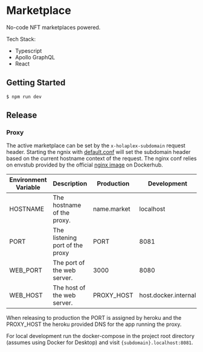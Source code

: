 # Marketplace

No-code NFT marketplaces powered.

Tech Stack:

- Typescript
- Apollo GraphQL
- React

## Getting Started

```
$ npm run dev
```

## Release

### Proxy

The active marketplace can be set by the `x-holaplex-subdomain` request header. Starting the ngnix with [default.conf](/main/templates/default.conf.template) will set the subdomain header based on the current hostname context of the request. The nginx conf relies on envstub provided by the official [nginx image](https://hub.docker.com/_/nginx) on Dockerhub.


| Environment Variable | Description | Production | Development |
| ----------- | ----------- | -------- | ------- |
| HOSTNAME      | The hostname of the proxy. | name.market | localhost |
| PORT   | The listening port of the proxy | PORT | 8081 |
| WEB_PORT | The port of the web server. | 3000 | 8080 |
| WEB_HOST | The host of the web server. | PROXY_HOST | host.docker.internal |

When releasing to production the PORT is assigned by heroku and the PROXY_HOST the heroku provided DNS for the app running the proxy.

For local development run the docker-compose in the project root directory (assumes using Docker for Desktop) and visit `{subdomain}.localhost:8081`.
